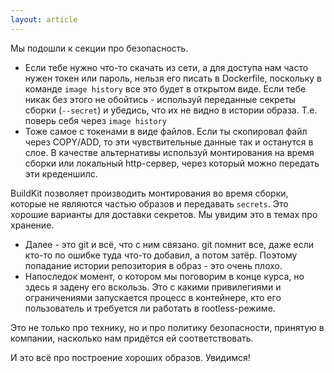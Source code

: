 ```yaml
---
layout: article
---
```


Мы подошли к секции про безопасность.

- Если тебе нужно что-то скачать из сети, а для доступа нам часто нужен токен или пароль, нельзя его писать в Dockerfile, поскольку в команде `image history` все это будет в открытом виде. Если тебе никак без этого не обойтись - используй переданные секреты сборки (`--secret`) и убедись, что их не видно в истории образа. Т.е. поверь себя через `image history`
- Тоже самое с токенами в виде файлов. Если ты скопировал файл через COPY/ADD, то эти чувствительные данные так и останутся в слое. В качестве альтернативы используй монтирования на время сборки или локальный http-сервер, через который можно передать эти креденшилс.

BuildKit позволяет производить монтирования во время сборки, которые не являются частью образов и передавать `secrets`. Это хорошие варианты для доставки секретов. Мы увидим это в темах про хранение.

- Далее - это git и всё, что с ним связано. git помнит все, даже если кто-то по ошибке туда что-то добавил, а потом затёр. Поэтому попадание истории репозитория в образ - это очень плохо.
- Напоследок момент, о котором мы поговорим в конце курса, но здесь я задену его вскользь. Это с какими привилегиями и ограничениями запускается процесс в контейнере, кто его пользователь и требуется ли работать в rootless-режиме.

Это не только про технику, но и про политику безопасности, принятую в компании, насколько нам придётся ей соответствовать.

И это всё про построение хороших образов. Увидимся!
